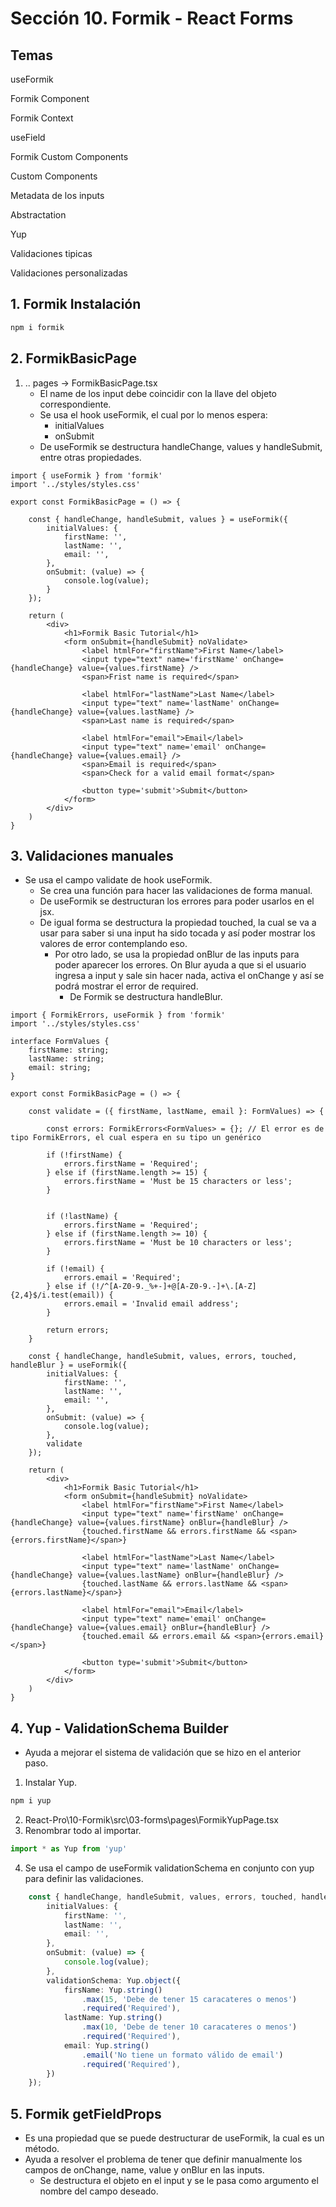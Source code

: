 # Sección 10. Formik - React Forms
## Temas
useFormik

Formik Component

Formik Context

useField

Formik Custom Components

Custom Components

Metadata de los inputs

Abstractation

Yup

Validaciones tipicas

Validaciones personalizadas

## 1. Formik Instalación

```bash 
npm i formik

```

## 2. FormikBasicPage

1. .. pages -> FormikBasicPage.tsx
    - El name de los input debe coincidir con la llave del objeto correspondiente.
    - Se usa el hook useFormik, el cual por lo menos espera:
        - initialValues
        - onSubmit
    - De useFormik se destructura handleChange, values y handleSubmit, entre otras propiedades.

```tsx 
import { useFormik } from 'formik'
import '../styles/styles.css'

export const FormikBasicPage = () => {

    const { handleChange, handleSubmit, values } = useFormik({
        initialValues: {
            firstName: '',
            lastName: '',
            email: '',
        },
        onSubmit: (value) => {
            console.log(value);
        }
    });

    return (
        <div>
            <h1>Formik Basic Tutorial</h1>
            <form onSubmit={handleSubmit} noValidate>
                <label htmlFor="firstName">First Name</label>
                <input type="text" name='firstName' onChange={handleChange} value={values.firstName} />
                <span>Frist name is required</span>

                <label htmlFor="lastName">Last Name</label>
                <input type="text" name='lastName' onChange={handleChange} value={values.lastName} />
                <span>Last name is required</span>

                <label htmlFor="email">Email</label>
                <input type="text" name='email' onChange={handleChange} value={values.email} />
                <span>Email is required</span>
                <span>Check for a valid email format</span>

                <button type='submit'>Submit</button>
            </form>
        </div>
    )
}
```

## 3. Validaciones manuales
- Se usa el campo validate de hook useFormik.
    - Se crea una función para hacer las validaciones de forma manual.
    - De useFormik se destructuran los errores para poder usarlos en el jsx.
    - De igual forma se destructura la propiedad touched, la cual se va a usar para saber si una input ha sido tocada y así poder mostrar los valores de error contemplando eso.
        - Por otro lado, se usa la propiedad onBlur de las inputs para poder aparecer los errores. On Blur ayuda a que si el usuario ingresa a input y sale sin hacer nada, activa el onChange y así se podrá mostrar el error de required.
            - De Formik se destructura handleBlur.

```tsx
import { FormikErrors, useFormik } from 'formik'
import '../styles/styles.css'

interface FormValues {
    firstName: string;
    lastName: string;
    email: string;
}

export const FormikBasicPage = () => {

    const validate = ({ firstName, lastName, email }: FormValues) => {

        const errors: FormikErrors<FormValues> = {}; // El error es de tipo FormikErrors, el cual espera en su tipo un genérico

        if (!firstName) {
            errors.firstName = 'Required';
        } else if (firstName.length >= 15) {
            errors.firstName = 'Must be 15 characters or less';
        }


        if (!lastName) {
            errors.firstName = 'Required';
        } else if (firstName.length >= 10) {
            errors.firstName = 'Must be 10 characters or less';
        }

        if (!email) {
            errors.email = 'Required';
        } else if (!/^[A-Z0-9._%+-]+@[A-Z0-9.-]+\.[A-Z]{2,4}$/i.test(email)) {
            errors.email = 'Invalid email address';
        }

        return errors;
    }

    const { handleChange, handleSubmit, values, errors, touched, handleBlur } = useFormik({
        initialValues: {
            firstName: '',
            lastName: '',
            email: '',
        },
        onSubmit: (value) => {
            console.log(value);
        },
        validate
    });

    return (
        <div>
            <h1>Formik Basic Tutorial</h1>
            <form onSubmit={handleSubmit} noValidate>
                <label htmlFor="firstName">First Name</label>
                <input type="text" name='firstName' onChange={handleChange} value={values.firstName} onBlur={handleBlur} />
                {touched.firstName && errors.firstName && <span>{errors.firstName}</span>}

                <label htmlFor="lastName">Last Name</label>
                <input type="text" name='lastName' onChange={handleChange} value={values.lastName} onBlur={handleBlur} />
                {touched.lastName && errors.lastName && <span>{errors.lastName}</span>}

                <label htmlFor="email">Email</label>
                <input type="text" name='email' onChange={handleChange} value={values.email} onBlur={handleBlur} />
                {touched.email && errors.email && <span>{errors.email}</span>}

                <button type='submit'>Submit</button>
            </form>
        </div>
    )
}
```

## 4. Yup - ValidationSchema Builder
- Ayuda a mejorar el sistema de validación que se hizo en el anterior paso.
1. Instalar Yup.

```bash
npm i yup
```

2. React-Pro\10-Formik\src\03-forms\pages\FormikYupPage.tsx
3. Renombrar todo al importar.

```ts
import * as Yup from 'yup'
```

4. Se usa el campo de useFormik validationSchema en conjunto con yup para definir las validaciones.

```ts
    const { handleChange, handleSubmit, values, errors, touched, handleBlur } = useFormik({
        initialValues: {
            firstName: '',
            lastName: '',
            email: '',
        },
        onSubmit: (value) => {
            console.log(value);
        },
        validationSchema: Yup.object({
            firsName: Yup.string()
                .max(15, 'Debe de tener 15 caracateres o menos')
                .required('Required'),
            lastName: Yup.string()
                .max(10, 'Debe de tener 10 caracateres o menos')
                .required('Required'),
            email: Yup.string()
                .email('No tiene un formato válido de email')
                .required('Required'),
        })
    });
```

## 5. Formik getFieldProps
- Es una propiedad que se puede destructurar de useFormik, la cual es un método.
- Ayuda a resolver el problema de tener que definir manualmente los campos de onChange, name, value y onBlur en las inputs.
    - Se destructura el objeto en el input y se le pasa como argumento el nombre del campo deseado.
